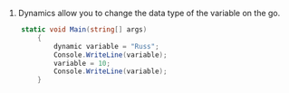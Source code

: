 1. Dynamics allow you to change the data type of the variable on the go.
```cs
    static void Main(string[] args)
        {
            dynamic variable = "Russ";
            Console.WriteLine(variable);
            variable = 10;
            Console.WriteLine(variable);
        }
```
